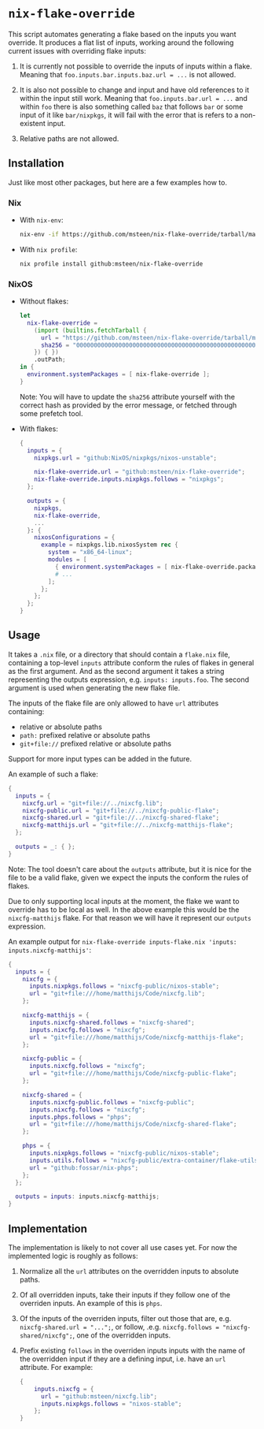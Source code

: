 # `nix-flake-override`
This script automates generating a flake based on the inputs you want override. It produces a flat list of inputs, working around the following current issues with overriding flake inputs:

1. It is currently not possible to override the inputs of inputs within a flake. Meaning that `foo.inputs.bar.inputs.baz.url = ...` is not allowed.

2. It is also not possible to change and input and have old references to it within the input still work. Meaning that `foo.inputs.bar.url = ...` and within `foo` there is also something called `baz` that follows `bar` or some input of it like `bar/nixpkgs`, it will fail with the error that is refers to a non-existent input.

3. Relative paths are not allowed.

## Installation
Just like most other packages, but here are a few examples how to.
### Nix
- With `nix-env`:
  ```bash
  nix-env -if https://github.com/msteen/nix-flake-override/tarball/main
  ```

- With `nix profile`:
  ```bash
  nix profile install github:msteen/nix-flake-override
  ```

### NixOS
- Without flakes:
  ```nix
  let
    nix-flake-override =
      (import (builtins.fetchTarball {
        url = "https://github.com/msteen/nix-flake-override/tarball/main";
        sha256 = "0000000000000000000000000000000000000000000000000000";
      }) { })
      .outPath;
  in {
    environment.systemPackages = [ nix-flake-override ];
  }
  ```
  Note: You will have to update the `sha256` attribute yourself with the correct hash as provided by the error message, or fetched through some prefetch tool.

- With flakes:
  ```nix
  {
    inputs = {
      nixpkgs.url = "github:NixOS/nixpkgs/nixos-unstable";
  
      nix-flake-override.url = "github:msteen/nix-flake-override";
      nix-flake-override.inputs.nixpkgs.follows = "nixpkgs";
    };
  
    outputs = {
      nixpkgs,
      nix-flake-override,
      ...
    }: {
      nixosConfigurations = {
        example = nixpkgs.lib.nixosSystem rec {
          system = "x86_64-linux";
          modules = [
            { environment.systemPackages = [ nix-flake-override.packages.${system}.default ]; }
            # ...
          ];
        };
      };
    };
  }
  ```

## Usage
It takes a `.nix` file, or a directory that should contain a `flake.nix` file, containing a top-level `inputs` attribute conform the rules of flakes in general as the first argument. And as the second argument it takes a string representing the outputs expression, e.g. `inputs: inputs.foo`. The second argument is used when generating the new flake file.

The inputs of the flake file are only allowed to have `url` attributes containing:
- relative or absolute paths
- `path:` prefixed relative or absolute paths
- `git+file://` prefixed relative or absolute paths

Support for more input types can be added in the future.

An example of such a flake:
```nix
{
  inputs = {
    nixcfg.url = "git+file://../nixcfg.lib";
    nixcfg-public.url = "git+file://../nixcfg-public-flake";
    nixcfg-shared.url = "git+file://../nixcfg-shared-flake";
    nixcfg-matthijs.url = "git+file://../nixcfg-matthijs-flake";
  };

  outputs = _: { };
}
```

Note: The tool doesn't care about the `outputs` attribute, but it is nice for the file to be a valid flake, given we expect the inputs the conform the rules of flakes.

Due to only supporting local inputs at the moment, the flake we want to override has to be local as well. In the above example this would be the `nixcfg-matthijs` flake. For that reason we will have it represent our `outputs` expression.

An example output for `nix-flake-override inputs-flake.nix 'inputs: inputs.nixcfg-matthijs'`:
```nix
{
  inputs = {
    nixcfg = {
      inputs.nixpkgs.follows = "nixcfg-public/nixos-stable";
      url = "git+file:///home/matthijs/Code/nixcfg.lib";
    };

    nixcfg-matthijs = {
      inputs.nixcfg-shared.follows = "nixcfg-shared";
      inputs.nixcfg.follows = "nixcfg";
      url = "git+file:///home/matthijs/Code/nixcfg-matthijs-flake";
    };

    nixcfg-public = {
      inputs.nixcfg.follows = "nixcfg";
      url = "git+file:///home/matthijs/Code/nixcfg-public-flake";
    };

    nixcfg-shared = {
      inputs.nixcfg-public.follows = "nixcfg-public";
      inputs.nixcfg.follows = "nixcfg";
      inputs.phps.follows = "phps";
      url = "git+file:///home/matthijs/Code/nixcfg-shared-flake";
    };

    phps = {
      inputs.nixpkgs.follows = "nixcfg-public/nixos-stable";
      inputs.utils.follows = "nixcfg-public/extra-container/flake-utils";
      url = "github:fossar/nix-phps";
    };
  };

  outputs = inputs: inputs.nixcfg-matthijs;
}
```

## Implementation
The implementation is likely to not cover all use cases yet. For now the implemented logic is roughly as follows:

1. Normalize all the `url` attributes on the overridden inputs to absolute paths.

2. Of all overridden inputs, take their inputs if they follow one of the overriden inputs. An example of this is `phps`.

3. Of the inputs of the overriden inputs, filter out those that are, e.g. `nixcfg-shared.url = "...";`, or follow, .e.g. `nixcfg.follows = "nixcfg-shared/nixcfg";`, one of the overridden inputs.

4. Prefix existing `follows` in the overriden inputs inputs with the name of the overridden input if they are a defining input, i.e. have an `url` attribute. For example:
    ```nix
    {
        inputs.nixcfg = {
          url = "github:msteen/nixcfg.lib";
          inputs.nixpkgs.follows = "nixos-stable";
        };
    }
    ```
